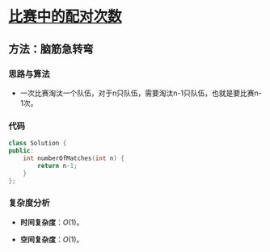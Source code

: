 # [比赛中的配对次数](https://leetcode-cn.com/problems/count-of-matches-in-tournament/)

## 方法：脑筋急转弯

### 思路与算法

- 一次比赛淘汰一个队伍，对于n只队伍，需要淘汰n-1只队伍，也就是要比赛n-1次。

### 代码
```c++
class Solution {
public:
    int numberOfMatches(int n) {
        return n-1;
    }
};
```

### 复杂度分析

- **时间复杂度**：$O(1)$。

- **空间复杂度**：$O(1)$。

